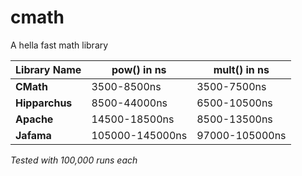 # cmath
 A hella fast math library
 
 **Library Name** | **pow()** in ns | **mult()** in ns
 ------------ | ------------- | -------------
**CMath** | 3500-8500ns | 3500-7500ns
 **Hipparchus** | 8500-44000ns | 6500-10500ns
 **Apache** | 14500-18500ns | 8500-13500ns
 **Jafama** | 105000-145000ns | 97000-105000ns
 
*Tested with 100,000 runs each*
